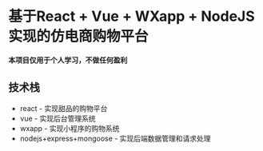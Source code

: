 # 基于React + Vue + WXapp + NodeJS 实现的仿电商购物平台

**本项目仅用于个人学习，不做任何盈利**

## 技术栈
- react - 实现甜品的购物平台  
- vue - 实现后台管理系统  
- wxapp - 实现小程序的购物系统  
- nodejs+express+mongoose - 实现后端数据管理和请求处理  
